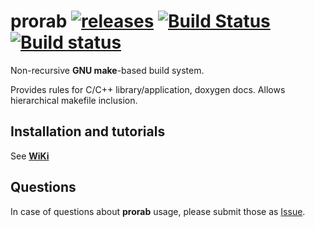# prorab [![releases](https://img.shields.io/github/tag/igagis/prorab.svg)](https://github.com/igagis/prorab/releases) [![Build Status](https://travis-ci.org/igagis/prorab.svg?branch=master)](https://travis-ci.org/igagis/prorab) [![Build status](https://ci.appveyor.com/api/projects/status/mfg7o8pou6v2e6h5/branch/master?svg=true)](https://ci.appveyor.com/project/igagis/prorab/branch/master)



Non-recursive **GNU make**-based build system.

Provides rules for C/C++ library/application, doxygen docs. Allows hierarchical makefile inclusion.

## Installation and tutorials

See **[WiKi](wiki/HomePage.md)**

## Questions

In case of questions about **prorab** usage, please submit those as [Issue](https://github.com/igagis/prorab/issues).
